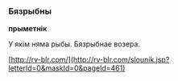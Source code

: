 ### Бязрыбны
**прыметнік**

У якім няма рыбы. Бязрыбнае возера.

<a rel="author">[http://rv-blr.com/](http://rv-blr.com/slounik.jsp?letterId=0&maskId=0&pageId=461)</a>
